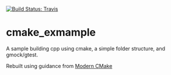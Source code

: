 [![Build Status: Travis](https://travis-ci.org/butchhoward/cmake_exmample.svg)](https://travis-ci.org/butchhoward/cmake_exmample)

cmake_exmample
==============

A sample building cpp using cmake, a simple folder structure, and gmock/gtest.

Rebuilt using guidance from [Modern CMake](https://gitlab.com/CLIUtils/modern-cmake)
